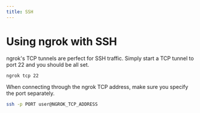 ```yaml
---
title: SSH
---
```


# Using ngrok with SSH

ngrok's TCP tunnels are perfect for SSH traffic. Simply start a TCP tunnel to port 22 and you should be all set.

```sh
ngrok tcp 22
```

When connecting through the ngrok TCP address, make sure you specify the port separately.

```sh
ssh -p PORT user@NGROK_TCP_ADDRESS
```
